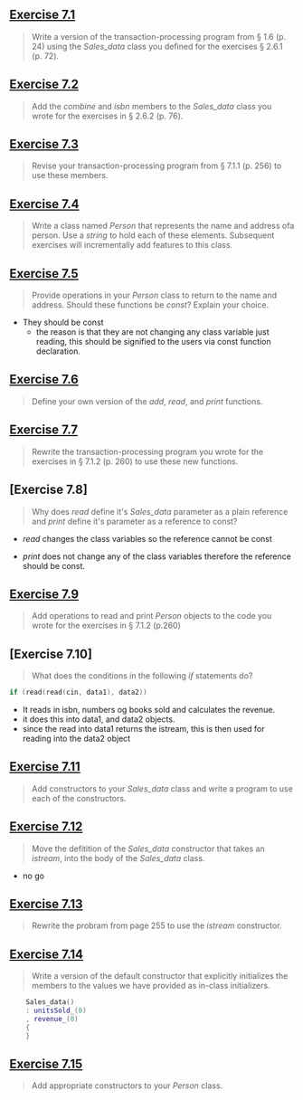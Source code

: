## [Exercise 7.1](ex7_1/main.cpp)

> Write a version of the transaction-processing program from § 1.6 (p. 24) using the *Sales_data* class you defined for the exercises § 2.6.1 (p. 72).


## [Exercise 7.2](ex7_2/main.cpp)

>Add the *combine* and *isbn* members to the *Sales_data* class you wrote for the exercises in § 2.6.2 (p. 76).

## [Exercise 7.3](ex7_3/main.cpp)

> Revise your transaction-processing program from § 7.1.1 (p. 256) to use these members.


## [Exercise 7.4](ex7_4/main.cpp)

> Write a class named *Person* that represents the name and address ofa person. Use a *string* to hold each of these elements. Subsequent exercises will incrementally add features to this class.


## [Exercise 7.5](ex7_5/main.cpp)

> Provide operations in your *Person* class to return to the name and address. Should these functions be *const*? Explain your choice.


- They should be const
	- the reason is that they are not changing any class variable just reading, this should be signified to the users via const function declaration.




## [Exercise 7.6](ex7_6/main.cpp)

> Define your own version of the *add*, *read*, and *print* functions.
> 


## [Exercise 7.7](ex7_7/main.cpp)

> Rewrite the transaction-processing program you wrote for the exercises in § 7.1.2 (p. 260) to use these new functions.


## [Exercise 7.8]

> Why does *read* define it's *Sales_data* parameter as a plain reference and *print* define it's parameter as a reference to const?

- *read* changes the class variables so the reference cannot be const

- *print* does not change any of the class variables therefore the reference should be const.


## [Exercise 7.9](ex7_9/main.cpp)

> Add operations to read and print *Person* objects to the code you wrote for the exercises in § 7.1.2 (p.260)



## [Exercise 7.10]

> What does the conditions in the following *if* statements do?

```cpp
if (read(read(cin, data1), data2))
```

- It reads in isbn, numbers og books sold and calculates the revenue.
- it does this into data1, and data2 objects.
- since the read into data1 returns the istream, this is then used for reading into the data2 object


## [Exercise 7.11](ex7_11/main.cpp)

> Add constructors to your *Sales_data* class and write a program to use each of the constructors.



## [Exercise 7.12](ex7_12/main.cpp)

> Move the defitition of the *Sales_data* constructor that takes an *istream*, into the body of the *Sales_data* class.

- no go

## [Exercise 7.13](ex7_13/main.cpp)

> Rewrite the probram from page 255 to use the *istream* constructor.


## [Exercise 7.14](ex7_14/main.cpp)

> Write a version of the default constructor that explicitly initializes the members to the values we have provided as in-class initializers.

```cpp
    Sales_data() 
    : unitsSold_(0)
    , revenue_(0)
    {
    }
```


## [Exercise 7.15](ex7_15/main.cpp)

> Add appropriate constructors to your *Person* class.





